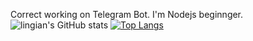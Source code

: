 Correct working on Telegram Bot. I'm Nodejs beginnger.
![lingian's GitHub stats](https://count.getloli.com/@az?name=az&theme=moebooru&padding=7&offset=0&align=top&scale=1&pixelated=1&darkmode=auto) [![Top Langs](https://github-readme-stats.vercel.app/api/top-langs/?username=lingtian152)](https://github.com/anuraghazra/github-readme-stats)
